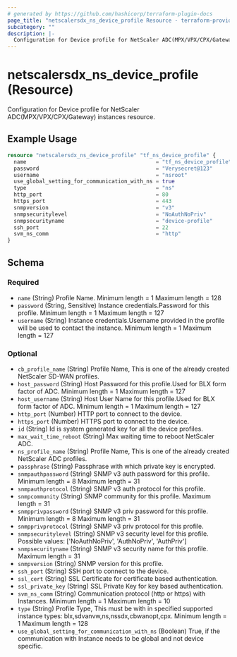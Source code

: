 ```yaml
---
# generated by https://github.com/hashicorp/terraform-plugin-docs
page_title: "netscalersdx_ns_device_profile Resource - terraform-provider-netscalersdx"
subcategory: ""
description: |-
  Configuration for Device profile for NetScaler ADC(MPX/VPX/CPX/Gateway) instances resource.
---
```


# netscalersdx_ns_device_profile (Resource)

Configuration for Device profile for NetScaler ADC(MPX/VPX/CPX/Gateway) instances resource.

## Example Usage

```terraform
resource "netscalersdx_ns_device_profile" "tf_ns_device_profile" {
  name                                         = "tf_ns_device_profile"
  password                                     = "Verysecret@123"
  username                                     = "nsroot"
  use_global_setting_for_communication_with_ns = true
  type                                         = "ns"
  http_port                                    = 80
  https_port                                   = 443
  snmpversion                                  = "v3"
  snmpsecuritylevel                            = "NoAuthNoPriv"
  snmpsecurityname                             = "device-profile"
  ssh_port                                     = 22
  svm_ns_comm                                  = "http"
}
```

<!-- schema generated by tfplugindocs -->
## Schema

### Required

- `name` (String) Profile Name. Minimum length =  1 Maximum length =  128
- `password` (String, Sensitive) Instance credentials.Password for this profile. Minimum length =  1 Maximum length =  127
- `username` (String) Instance credentials.Username provided in the profile will be used to contact the instance. Minimum length =  1 Maximum length =  127

### Optional

- `cb_profile_name` (String) Profile Name, This is one of the already created NetScaler SD-WAN profiles.
- `host_password` (String) Host Password for this profile.Used for BLX form factor of ADC. Minimum length =  1 Maximum length =  127
- `host_username` (String) Host User Name for this profile.Used for BLX form factor of ADC. Minimum length =  1 Maximum length =  127
- `http_port` (Number) HTTP port to connect to the device.
- `https_port` (Number) HTTPS port to connect to the device.
- `id` (String) Id is system generated key for all the device profiles.
- `max_wait_time_reboot` (String) Max waiting time to reboot NetScaler ADC.
- `ns_profile_name` (String) Profile Name, This is one of the already created NetScaler ADC profiles.
- `passphrase` (String) Passphrase with which private key is encrypted.
- `snmpauthpassword` (String) SNMP v3 auth password for this profile. Minimum length =  8 Maximum length =  31
- `snmpauthprotocol` (String) SNMP v3 auth protocol for this profile.
- `snmpcommunity` (String) SNMP community for this profile. Maximum length =  31
- `snmpprivpassword` (String) SNMP v3 priv password for this profile. Minimum length =  8 Maximum length =  31
- `snmpprivprotocol` (String) SNMP v3 priv protocol for this profile.
- `snmpsecuritylevel` (String) SNMP v3 security level for this profile. Possible values: ['NoAuthNoPriv', 'AuthNoPriv', 'AuthPriv']
- `snmpsecurityname` (String) SNMP v3 security name for this profile. Maximum length =  31
- `snmpversion` (String) SNMP version for this profile.
- `ssh_port` (String) SSH port to connect to the device.
- `ssl_cert` (String) SSL Certificate for certificate based authentication.
- `ssl_private_key` (String) SSL Private Key for key based authentication.
- `svm_ns_comm` (String) Communication protocol (http or https) with Instances. Minimum length =  1 Maximum length =  10
- `type` (String) Profile Type, This must be with in specified supported instance types: blx,sdvanvw,ns,nssdx,cbwanopt,cpx. Minimum length =  1 Maximum length =  128
- `use_global_setting_for_communication_with_ns` (Boolean) True, if the communication with Instance needs to be global and not device specific.
